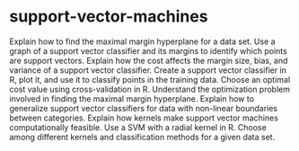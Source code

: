# support-vector-machines
Explain how to find the maximal margin hyperplane for a data set.
Use a graph of a support vector classifier and its margins to identify which points are support vectors.
Explain how the cost affects the margin size, bias, and variance of a support vector classifier.
Create a support vector classifier in R, plot it, and use it to classify points in the training data.
Choose an optimal cost value using cross-validation in R.
Understand the optimization problem involved in finding the maximal margin hyperplane.
Explain how to generalize support vector classifiers for data with non-linear boundaries between categories.
Explain how kernels make support vector machines computationally feasible.
Use a SVM with a radial kernel in R.
Choose among different kernels and classification methods for a given data set.
